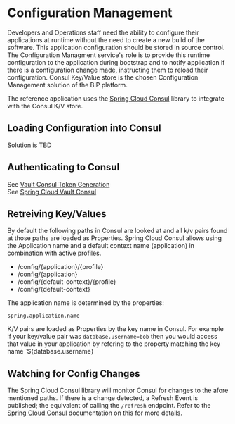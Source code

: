 # Configuration Management
Developers and Operations staff need the ability to configure their applications at runtime without the need to create a new build of the software. This application configuration should be stored in source control. The Configuration Managment service's role is to provide this runtime configuration to the application during bootstrap and to notify application if there is a configuration change made, instructing them to reload their configuration. Consul Key/Value store is the chosen Configuration Management solution of the BIP platform.

The reference application uses the [Spring Cloud Consul](https://cloud.spring.io/spring-cloud-consul/single/spring-cloud-consul.html) library to integrate with the Consul K/V store.

## Loading Configuration into Consul
Solution is TBD

## Authenticating to Consul
See [Vault Consul Token Generation](https://www.vaultproject.io/docs/secrets/consul/index.html)</br>
See [Spring Cloud Vault Consul](https://cloud.spring.io/spring-cloud-vault/single/spring-cloud-vault.html#vault.config.backends.consul)

## Retreiving Key/Values
By default the following paths in Consul are looked at and all k/v pairs found at those paths are loaded as Properties. Spring Cloud Consul allows using the Application name and a default context name (application) in combination with active profiles.
* /config/{application}/{profile}
* /config/{application}
* /config/{default-context}/{profile}
* /config/{default-context}

The application name is determined by the properties:
```
spring.application.name
```

K/V pairs are loaded as Properties by the key name in Consul. For example if your key/value pair was `database.username=bob` then you would access that value in your application by refering to the property matching the key name `${database.username}

## Watching for Config Changes
The Spring Cloud Consul library will monitor Consul for changes to the afore mentioned paths. If there is a change detected, a Refresh Event is published; the equivalent of calling the `/refresh` endpoint. Refer to the [Spring Cloud Consul](https://cloud.spring.io/spring-cloud-consul/single/spring-cloud-consul.html#spring-cloud-consul-config-watch) documentation on this for more details.